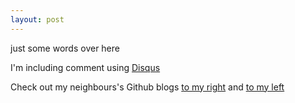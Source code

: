 ```yaml
---
layout: post
---
```

just some words over here

I'm including comment using [Disqus](http://www.disqus.com)

Check out my neighbours's Github blogs [to my right](http://www.andresevix.github.io) and [to my left](http://www.stephan0992.github.io)
